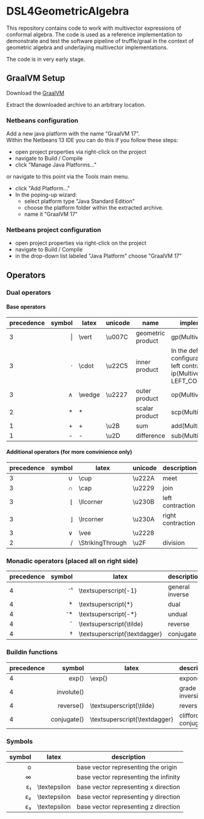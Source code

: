 # DSL4GeometricAlgebra

This repository contains code to work with multivector expressions of conformal algebra. The code is used as a reference implementation to demonstrate and test the software pipeline of truffle/graal in the context of geometric algebra and underlaying multivector implementations.

The code is in very early stage.

## GraalVM Setup
Download the [GraalVM](https://github.com/graalvm/graalvm-ce-builds/releases/download/vm-22.0.0.2/graalvm-ce-java17-linux-amd64-22.0.0.2.tar.gz)

Extract the downloaded archive to an arbitrary location.

### Netbeans configuration
Add a new java platform with the name "GraalVM 17". \
Within the Netbeans 13 IDE you can do this if you follow these steps:
- open project properties via right-click on the project
- navigate to Build / Compile
- click "Manage Java Platforms..."

or navigate to this point via the Tools main menu.

- click "Add Platform..."
- In the poping-up wizard:
  - select platform type "Java Standard Edition"
  - choose the platform folder within the extracted archive.
  - name it "GraalVM 17"

### Netbeans project configuration
- open project properties via right-click on the project
- navigate to Build / Compile
- in the drop-down list labeled "Java Platform" choose "GraalVM 17"

## Operators

### Dual operators
#### Base operators
| precedence | symbol | latex | unicode | name | implementation |
| ---------- | ------:| ------- | ----- | ---- | -------------- |
| 3 | &#124;  | \vert | \u007C | geometric product | gp(Multivector) |
| 3 | &#8901;   | \cdot | \u22C5 | inner product | In the default configuration equal to left contraction. ip(Multivector, LEFT_CONTRACTION) |
| 3 | &#8743; | \wedge | \u2227 | outer product | op(Multivector) |
| 2 | &#42;  | * | | scalar product | scp(Multivector) |
| 1 | &#43;  | + | \u2B | sum | add(Multivector) |
| 1 | &#45; | - | \u2D| difference | sub(Multivector) |

#### Additional operators (for more convinience only)
| precedence | symbol | latex | unicode | description | implementation |
| ---------- | ------:| ------- | ----- | ----------- | -------------- |
| 3 | &#8746;   | \cup  | \u222A | meet | |
| 3 | &#8745;   | \cap  | \u2229 | join | |
| 3 | &#8970; | \llcorner | \u230B | left contraction | ip(Multivector, LEFT_CONTRACTION) |
| 3 | &#8971; | \lrcorner | \u230A | right contraction | ip(Multivector, RIGHT_CONTRACTION) |
| 3 | &#8744; | \vee | \u2228 |   | (X* &#8743; Y*)*
| 2 | &#47;  | \StrikingThrough | \u2F | division |

### Monadic operators (placed all on right side)
| precedence | symbol | latex | description |
| ---------- | ------:| ----- | ----------- |
| 4 | &#8315;&#185;    | \textsuperscript{-1} | general inverse |
| 4 | *    | \textsuperscript{*} | dual |
| 4 | &#8315;*    | \textsuperscript{-*} | undual |
| 4 | &#732;    | \textsuperscript{\tilde} | reverse |
| 4 | &#8224;    | \textsuperscript{\textdagger} | conjugate |

### Buildin functions
| precedence | symbol | latex | description |
| ---------- | ------:| ----- | ----------- |
| 4 | exp()    | \exp{} | exponential |
| 4 | involute()    |  | grade inversion |
| 4 | reverse()    |  \textsuperscript{\tilde} | reverse |
| 4 | conjugate()    | \textsuperscript{\textdagger} | clifford conjugate |

### Symbols
| symbol | latex | description |
| ------:| ----- | ----------- |
| o   |  | base vector representing the origin |
| &#8734;      |  | base vector representing the infinity |
| &#949;&#8321;   | \textepsilon   | base vector representing x direction |
| &#949;&#8322;  | \textepsilon  | base vector representing y direction |
| &#949;&#8323;   | \textepsilon  | base vector representing z direction |
